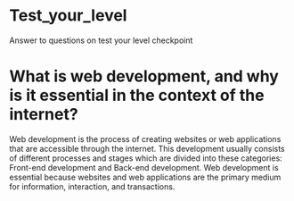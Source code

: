 # Test_your_level
Answer to questions on test your level checkpoint
# What is web development, and why is it essential in the context of the internet?
Web development is the process of creating websites or web applications that are accessible through the internet. This development usually consists of different processes and stages which are divided into these categories: Front-end development and Back-end development.
Web development is essential because websites and web applications are the primary medium for information, interaction, and transactions.
